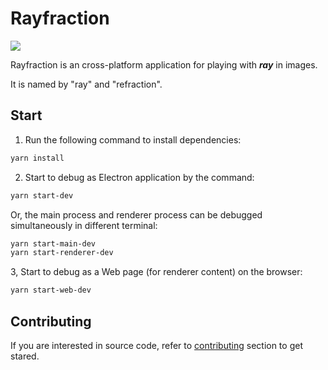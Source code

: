 # Rayfraction

[![](https://github.com/GarfieldZHU/Rayfraction/workflows/Rayfraction%20CI/badge.svg)](https://github.com/GarfieldZHU/Rayfraction/actions)


Rayfraction is an cross-platform application for playing with ***ray*** in images.

It is named by "ray" and "refraction". 

## Start

1. Run the following command to install dependencies:
```bash
yarn install
```

2. Start to debug as Electron application by the command:
```bash
yarn start-dev
```

Or, the main process and renderer process can be debugged simultaneously in different terminal:
```bash
yarn start-main-dev
yarn start-renderer-dev
```

3, Start to debug as a Web page (for renderer content) on the browser:
```bash
yarn start-web-dev
```


## Contributing

If you are interested in source code, refer to [contributing](./Contributing) section to get stared. 
